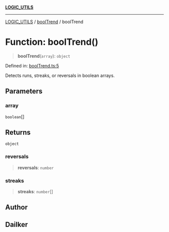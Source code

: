 [**LOGIC_UTILS**](../../README.md)

***

[LOGIC_UTILS](../../README.md) / [boolTrend](../README.md) / boolTrend

# Function: boolTrend()

> **boolTrend**(`array`): `object`

Defined in: [boolTrend.ts:5](https://github.com/dailker/everyutil/blob/0531b9744e97cf76b2fb0fb9c6a72c61ec9e2b23/src/logic/boolTrend.ts#L5)

Detects runs, streaks, or reversals in boolean arrays.

## Parameters

### array

`boolean`[]

## Returns

`object`

### reversals

> **reversals**: `number`

### streaks

> **streaks**: `number`[]

## Author

## Dailker
